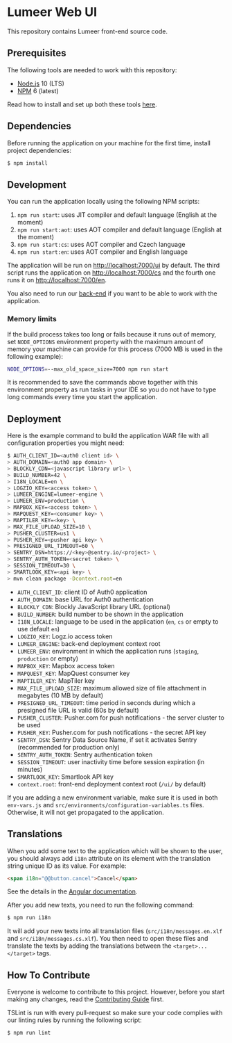 # Lumeer Web UI

This repository contains Lumeer front-end source code.

## Prerequisites

The following tools are needed to work with this repository:

- [Node.js](https://nodejs.org/en/) 10 (LTS)
- [NPM](https://www.npmjs.com/) 6 (latest)

Read how to install and set up both these tools [here](https://docs.npmjs.com/getting-started/installing-node#install-npm--manage-npm-versions).

## Dependencies

Before running the application on your machine for the first time, install project dependencies:

```bash
$ npm install
```

## Development

You can run the application locally using the following NPM scripts:

1. `npm run start`: uses JIT compiler and default language (English at the moment)
1. `npm run start:aot`: uses AOT compiler and default language (English at the moment)
1. `npm run start:cs`: uses AOT compiler and Czech language
1. `npm run start:en`: uses AOT compiler and English language

The application will be run on [http://localhost:7000/ui](http://localhost:7000/ui) by default.
The third script runs the application on [http://localhost:7000/cs](http://localhost:7000/cs) and the fourth one runs it on [http://localhost:7000/en](http://localhost:7000/en).

You also need to run our [back-end](https://github.com/Lumeer/engine) if you want to be able to work with the application.

### Memory limits

If the build process takes too long or fails because it runs out of memory, set `NODE_OPTIONS` environment property with the maximum amount of memory your machine can provide for this process (7000 MB is used in the following example):

```bash
NODE_OPTIONS=--max_old_space_size=7000 npm run start
```

It is recommended to save the commands above together with this environment property as run tasks in your IDE so you do not have to type long commands every time you start the application.

## Deployment

Here is the example command to build the application WAR file with all configuration properties you might need:

```bash
$ AUTH_CLIENT_ID=<auth0 client id> \
> AUTH_DOMAIN=<auth0 app domain> \
> BLOCKLY_CDN=<javascript library url> \
> BUILD_NUMBER=42 \
> I18N_LOCALE=en \
> LOGZIO_KEY=<access token> \
> LUMEER_ENGINE=lumeer-engine \
> LUMEER_ENV=production \
> MAPBOX_KEY=<access token> \
> MAPQUEST_KEY=<consumer key> \
> MAPTILER_KEY=<key> \
> MAX_FILE_UPLOAD_SIZE=10 \
> PUSHER_CLUSTER=us1 \
> PUSHER_KEY=<pusher api key> \
> PRESIGNED_URL_TIMEOUT=60 \
> SENTRY_DSN=https://<key>@sentry.io/<project> \
> SENTRY_AUTH_TOKEN=<secret token> \
> SESSION_TIMEOUT=30 \
> SMARTLOOK_KEY=<api key> \
> mvn clean package -Dcontext.root=en
```

- `AUTH_CLIENT_ID`: client ID of Auth0 application
- `AUTH_DOMAIN`: base URL for Auth0 authentication
- `BLOCKLY_CDN`: Blockly JavaScript library URL (optional)
- `BUILD_NUMBER`: build number to be shown in the application
- `I18N_LOCALE`: language to be used in the application (`en`, `cs` or empty to use default `en`)
- `LOGZIO_KEY`: Logz.io access token
- `LUMEER_ENGINE`: back-end deployment context root
- `LUMEER_ENV`: environment in which the application runs (`staging`, `production` or empty)
- `MAPBOX_KEY`: Mapbox access token
- `MAPQUEST_KEY`: MapQuest consumer key
- `MAPTILER_KEY`: MapTiler key
- `MAX_FILE_UPLOAD_SIZE`: maximum allowed size of file attachment in megabytes (10 MB by default)
- `PRESIGNED_URL_TIMEOUT`: time period in seconds during which a presigned file URL is valid (60s by default)
- `PUSHER_CLUSTER`: Pusher.com for push notifications - the server cluster to be used
- `PUSHER_KEY`: Pusher.com for push notifications - the secret API key
- `SENTRY_DSN`: Sentry Data Source Name, if set it activates Sentry (recommended for production only)
- `SENTRY_AUTH_TOKEN`: Sentry authentication token
- `SESSION_TIMEOUT`: user inactivity time before session expiration (in minutes)
- `SMARTLOOK_KEY`: Smartlook API key
- `context.root`: front-end deployment context root (`/ui/` by default)

If you are adding a new environment variable, make sure it is used in both `env-vars.js` and `src/environments/configuration-variables.ts` files.
Otherwise, it will not get propagated to the application.

## Translations

When you add some text to the application which will be shown to the user, you should always add `i18n` attribute on its element with the translation string unique ID as its value. For example:

```html
<span i18n="@@button.cancel">Cancel</span>
```

See the details in the [Angular documentation](https://angular.io/guide/i18n).

After you add new texts, you need to run the following command:

```bash
$ npm run i18n
```

It will add your new texts into all translation files (`src/i18n/messages.en.xlf` and `src/i18n/messages.cs.xlf`). You then need to open these files and translate the texts by adding the translations between the `<target>...</target>` tags.

## How To Contribute

Everyone is welcome to contribute to this project.
However, before you start making any changes, read the [Contributing Guide](https://github.com/Lumeer/web-ui/blob/devel/CONTRIBUTING.md) first.

TSLint is run with every pull-request so make sure your code complies with our linting rules by running the following script:

```bash
$ npm run lint
```
